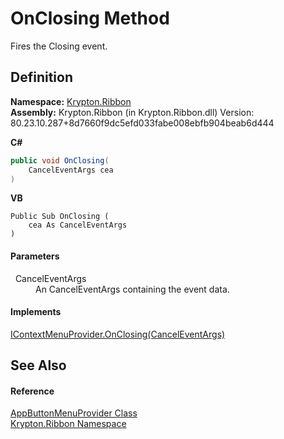 # OnClosing Method


Fires the Closing event.



## Definition
**Namespace:** <a href="1e9bc734-cff9-e9b8-f013-94cdac669794.md">Krypton.Ribbon</a>  
**Assembly:** Krypton.Ribbon (in Krypton.Ribbon.dll) Version: 80.23.10.287+8d7660f9dc5efd033fabe008ebfb904beab6d444

**C#**
``` C#
public void OnClosing(
	CancelEventArgs cea
)
```
**VB**
``` VB
Public Sub OnClosing ( 
	cea As CancelEventArgs
)
```



#### Parameters
<dl><dt>  CancelEventArgs</dt><dd>An CancelEventArgs containing the event data.</dd></dl>

#### Implements
<a href="aa7d7387-da1b-b51f-b62e-beb37266a8b5.md">IContextMenuProvider.OnClosing(CancelEventArgs)</a>  


## See Also


#### Reference
<a href="17a4884e-a2d5-62f8-0e59-bba1d24d36d0.md">AppButtonMenuProvider Class</a>  
<a href="1e9bc734-cff9-e9b8-f013-94cdac669794.md">Krypton.Ribbon Namespace</a>  
